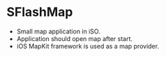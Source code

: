 # SFlashMap
 - Small map application in iSO. 
 - Application should open map after start.
 - iOS MapKit framework is used as a map provider.

